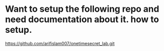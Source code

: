 # Want to setup the following repo and need documentation about it. how to setup.

https://github.com/arifislam007/onetimesecret_lab.git

